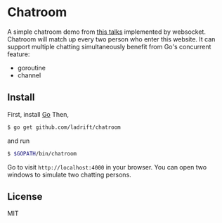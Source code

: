 # Chatroom
A simple chatroom demo from [this talks](https://talks.golang.org/2012/chat.slide) implemented by websocket.
Chatroom will match up every two person who enter this website.
It can support multiple chatting simultaneously benefit from Go's concurrent feature:
- goroutine
- channel

## Install
First, install [Go](https://golang.org/)
Then,
```bash
$ go get github.com/ladrift/chatroom
```
and run
```bash
$ $GOPATH/bin/chatroom
```
Go to visit `http://localhost:4000` in your browser.
You can open two windows to simulate two chatting persons.

## License
MIT
